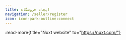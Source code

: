 ```yaml
---
title: ایجاد فروشگاه
navigation: /seller/register
icon: icon-park-outline:connect
---
```


:read-more{title="Nuxt website" to="https://nuxt.com/"}